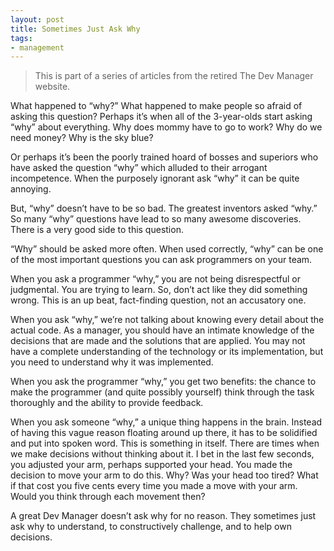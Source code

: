 ```yaml
---
layout: post
title: Sometimes Just Ask Why
tags:
- management
---
```

> This is part of a series of articles from the retired The Dev Manager website.

What happened to “why?” What happened to make people so afraid of asking this question? Perhaps it’s when all of the 3-year-olds start asking “why” about everything. Why does mommy have to go to work? Why do we need money? Why is the sky blue?

Or perhaps it’s been the poorly trained hoard of bosses and superiors who have asked the question “why” which alluded to their arrogant incompetence. When the purposely ignorant ask “why” it can be quite annoying.

But, “why” doesn’t have to be so bad. The greatest inventors asked “why.” So many “why” questions have lead to so many awesome discoveries. There is a very good side to this question.

“Why” should be asked more often. When used correctly, “why” can be one of the most important questions you can ask programmers on your team.

When you ask a programmer “why,” you are not being disrespectful or judgmental. You are trying to learn. So, don’t act like they did something wrong. This is an up beat, fact-finding question, not an accusatory one.

When you ask “why,” we’re not talking about knowing every detail about the actual code. As a manager, you should have an intimate knowledge of the decisions that are made and the solutions that are applied. You may not have a complete understanding of the technology or its implementation, but you need to understand why it was implemented.

When you ask the programmer “why,” you get two benefits: the chance to make the programmer (and quite possibly yourself) think through the task thoroughly and the ability to provide feedback.

When you ask someone “why,” a unique thing happens in the brain. Instead of having this vague reason floating around up there, it has to be solidified and put into spoken word. This is something in itself. There are times when we make decisions without thinking about it. I bet in the last few seconds, you adjusted your arm, perhaps supported your head. You made the decision to move your arm to do this. Why? Was your head too tired? What if that cost you five cents every time you made a move with your arm. Would you think through each movement then?

A great Dev Manager doesn’t ask why for no reason. They sometimes just ask why to understand, to constructively challenge, and to help own decisions.